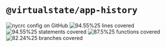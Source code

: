 # `@virtualstate/app-history`

[//]: # (badges)

![nycrc config on GitHub](https://img.shields.io/nycrc/virtualstate/app-state) ![94.55%25 lines covered](https://img.shields.io/badge/lines-94.55%25-brightgreen) ![94.55%25 statements covered](https://img.shields.io/badge/statements-94.55%25-brightgreen) ![87.5%25 functions covered](https://img.shields.io/badge/functions-87.5%25-brightgreen) ![82.24%25 branches covered](https://img.shields.io/badge/branches-82.24%25-brightgreen)

[//]: # (badges)